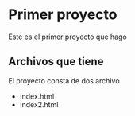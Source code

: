 # Primer proyecto

Este es el primer proyecto que hago

## Archivos que tiene

El proyecto consta de dos archivo
* index.html
* index2.html